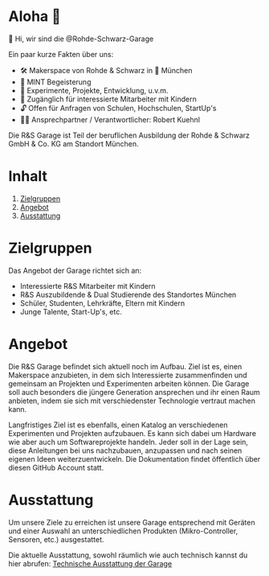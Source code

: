 # Aloha 🌺

👋 Hi, wir sind die @Rohde-Schwarz-Garage

Ein paar kurze Fakten über uns:

- 🛠 Makerspace von Rohde & Schwarz in 📍 München
- 💖 MINT Begeisterung
- 🧪 Experimente, Projekte, Entwicklung, u.v.m.
- 🎫 Zugänglich für interessierte Mitarbeiter mit Kindern
- 🔓 Offen für Anfragen von Schulen, Hochschulen, StartUp's
- 🦹‍♂️ Ansprechpartner / Verantwortlicher: Robert Kuehnl

<!---
rohde-schwarz-garage/rohde-schwarz-garage is a ✨ special ✨ repository because its `README.md` (this file) appears on your GitHub profile.
You can click the Preview link to take a look at your changes.
--->

Die R&S Garage ist Teil der beruflichen Ausbildung der Rohde & Schwarz GmbH & Co. KG am Standort München.

# Inhalt

1. [Zielgruppen](#Zielgruppen)
2. [Angebot](#Angebot)
3. [Ausstattung](#Ausstattung)

# Zielgruppen

Das Angebot der Garage richtet sich an:

- Interessierte R&S Mitarbeiter mit Kindern
- R&S Auszubildende & Dual Studierende des Standortes München
- Schüler, Studenten, Lehrkräfte, Eltern mit Kindern
- Junge Talente, Start-Up's, etc.

# Angebot

Die R&S Garage befindet sich aktuell noch im Aufbau. Ziel ist es, einen Makerspace anzubieten, in dem sich 
Interessierte zusammenfinden und gemeinsam an Projekten und Experimenten arbeiten können. Die Garage 
soll auch besonders die jüngere Generation ansprechen und ihr einen Raum anbieten, indem sie sich mit 
verschiedenster Technologie vertraut machen kann.

Langfristiges Ziel ist es ebenfalls, einen Katalog an verschiedenen Experimenten und Projekten aufzubauen.
Es kann sich dabei um Hardware wie aber auch um Softwareprojekte handeln. Jeder soll in der Lage sein,
diese Anleitungen bei uns nachzubauen, anzupassen und nach seinen eigenen Ideen weiterzuentwickeln.
Die Dokumentation findet öffentlich über diesen GitHub Account statt.

# Ausstattung

Um unsere Ziele zu erreichen ist unsere Garage entsprechend mit Geräten und einer Auswahl an unterschiedlichen
Produkten (Mikro-Controller, Sensoren, etc.) ausgestattet.

Die aktuelle Ausstattung, sowohl räumlich wie auch technisch kannst du hier abrufen:
[Technische Ausstattung der Garage](https://LINK)

